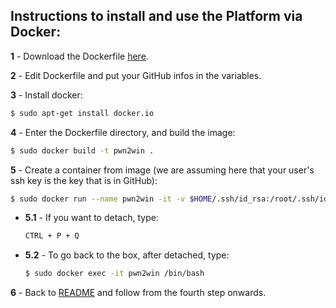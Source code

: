 ## Instructions to install and use the Platform via Docker:

**1** - Download the Dockerfile [here](https://static.pwn2win.party/Dockerfile).

**2** - Edit Dockerfile and put your GitHub infos in the variables.

**3** - Install docker:
```bash
$ sudo apt-get install docker.io
```

**4** - Enter the Dockerfile directory, and build the image:
```bash
$ sudo docker build -t pwn2win .
```

**5** - Create a container from image (we are assuming here that your user's ssh key is the key that is in GitHub):
```bash
$ sudo docker run --name pwn2win -it -v $HOME/.ssh/id_rsa:/root/.ssh/id_rsa pwn2win
```

 - **5.1** - If you want to detach, type:

	```bash
	CTRL + P + Q
	```

 - **5.2** - To go back to the box, after detached, type:

	```bash
	$ sudo docker exec -it pwn2win /bin/bash
	```

**6** - Back to [README](README.en.md) and follow from the fourth step onwards.
 
 
